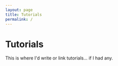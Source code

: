 ```yaml
---
layout: page
title: Tutorials
permalink: /
---
```


# Tutorials

This is where I'd write or link tutorials... if I had any.

